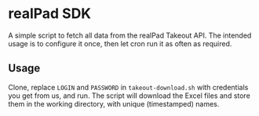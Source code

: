 # realPad SDK
A simple script to fetch all data from the realPad Takeout API. The intended usage is to configure it once, then let cron run it as often as required.

## Usage
Clone, replace `LOGIN` and `PASSWORD` in `takeout-download.sh` with credentials you get from us, and run. The script will download the Excel files and store them in the working directory, with unique (timestamped) names.
